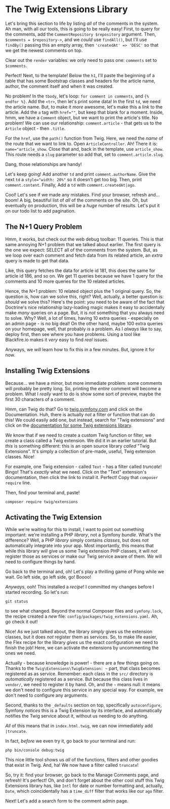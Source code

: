 # The Twig Extensions Library

Let's bring this section to life by listing *all* of the comments in the system.
Ah man, with all our tools, this is going to be really easy! First, to query
for the comments, add the `CommentRepository $repository` argument. Then,
`$comments = $repository->`, and we *could* use `findAll()`, but I'll use
`findBy()` passing this an empty array, then `'createdAt' => 'DESC'` so that
we get the newest comments on top.

Clear out the `render` variables: we only need to pass one: `comments` set to `$comments`.

Perfect! Next, to the template! Below the `h1`, I'll paste the beginning of a table
that has some Bootstrap classes and headers for the article name, author, the comment
itself and when it was created.

No problem! In the `tbody`, let's loop: `for comment in comments`, and `{% endfor %}`.
Add the `<tr>`, then let's print some data! In the first `td`, we need the article
name. But, to make it *more* awesome, let's make this a *link* to the article. Add
the `a` tag with `href=""`, but keep that blank for a moment. Inside, hmm, we have
a `Comment` object, but we want to print the article's title. No problem! We can
use our relationship: `comment.article` - that gets us to the `Article` object -
then `.title`.

For the `href`, use the `path()` function from Twig. Here, we need the *name* of
the route that we want to link to. Open `ArticleController`. Ah! There it is:
`name="article_show`. Close that and, back in the template, use `article_show`.
This route needs a `slug` parameter so add that, set to `comment.article.slug`.

Dang, those relationships are handy!

Let's keep going! Add another `td` and print `comment.authorName`. Give the next
`td` a `style="width: 20%"` so it doesn't get too big. Then, print `comment.content`.
Finally, Add a `td` with `comment.createdAt|ago`.

Cool! Let's see if we made any mistakes. Find your browser, refresh and... boom!
A big, beautiful list of *all* of the comments on the site. Oh, but eventually
on production, this will be a *huge* number of results. Let's put it on our todo
list to add pagination.

## The N+1 Query Problem

Hmm, it works, but check out the web debug toolbar: 11 queries. This is that same
annoying N+1 problem that we talked about earlier. The first query is the one we
expect: SELECT all of the comments from the system. But, as we loop over each comment
and fetch data from its related article, an *extra* query is made to get that data.

Like, this query fetches the data for article id 181, this does the same for
article id 186, and so on. We get 11 queries because we have 1 query for the comments
and 10 more queries for the 10 related articles.

Hence, the N+1 problem: 10 related object plus the 1 original query. So, the question
is, how can we solve this, right? Well, actually, a better question is: *should*
we solve this? Here's the point: *you* need to be aware of the fact that Doctrine's
nice relationship lazy-loading magic makes it easy to accidentally make *many* queries
on a page. But, it is *not* something that you always need to solve. Why? Well, a
lot of times, having 10 extra queries - especially on an admin page - is no big
deal! On the other hand, maybe 100 extra queries on your homepage, well, that probably
*is* a problem. As I *always* like to say, deploy first, then see where you have
problems. Using a tool like Blackfire.io makes it *very* easy to find *real* issues.

Anyways, we *will* learn how to fix this in a few minutes. But, ignore it for now.

## Installing Twig Extensions

Because... we have a minor, but more immediate problem: some comments will probably
be pretty long. So, printing the *entire* comment will become a problem. What I
*really* want to do is show some sort of preview, maybe the first 30 characters
of a comment.

Hmm, can Twig do that? Go to [twig.symfony.com](https://twig.symfony.com/) and
click on the Documentation. Huh, there is actually *not* a filter or function
that can do this! We could easily add one, but instead, search for "Twig extensions"
and click on the
[documentation for some Twig extensions library](http://twig-extensions.readthedocs.io/en/latest/).

*We* know that if we need to create a custom Twig function or filter, we create
a class called a Twig extension. We did it in an earlier tutorial. But *this* is
something different: this is an open source library *called* "Twig Extensions".
It's simply a collection of pre-made, useful, Twig extension classes. Nice!

For example, one Twig extension - called `Text` - has a filter called *truncate*!
Bingo! That's *exactly* what we need. Click on the "Text" extension's documentation,
then click the link to install it. Perfect! Copy that `composer require` line.

Then, find your terminal and, paste!

```terminal-silent
composer require twig/extensions
```

## Activating the Twig Extension

While we're waiting for this to install, I want to point out something important:
we're installing a PHP *library*, not a Symfony *bundle*. What's the difference?
Well, a PHP *library* simply contains *classes*, but does *not* automatically
integrate into your app. Most importantly, this means that while this library *will*
give us some Twig extension PHP classes, it will *not* register those as services
or make our Twig service aware of them. *We* will need to configure things by hand.

Go back to the terminal and, oh! Let's play a thrilling game of Pong while we wait.
Go left side, go left side, go! Boooo!

*Anyways*, ooh! This installed a *recipe*! I committed my changes before I started
recording. So let's run:

```terminal
git status
```

to see what changed. Beyond the normal Composer files and `symfony.lock`, the recipe
created a *new* file: `config/packages/twig_extensions.yaml`. Ah, go check it out!

Nice! As we just talked about, the library *simply* gives us the extension classes,
but it does *not* register them as services. So, to make life easier, the Flex recipe
for the library *gives* us the exact configuration we need to finish the job! Here,
we can activate the extensions by uncommenting the ones we need.

Actually - because knowledge is power! - there are a few things going on. Thanks
to the `Twig\Extensions\TwigExtension: ~` part, that class becomes registered as
as service. Remember: each class in the `src/` directory is *automatically* registered
as a service. But because this class lives in `vendor/`, we need to register it
by hand. Oh, and the `~` means null: it means we don't need to configure this service
in any special way. For example, we don't need to configure any arguments.

Second, thanks to the `_defaults` section on top, specifically `autoconfigure`,
Symfony *notices* this is a Twig Extension by its interface, and automatically
notifies the Twig service about it, without us needing to do anything.

*All* of this means that in `index.html.twig`, we can now immediately add `|truncate`.

In fact, *before* we even try it, go back to your terminal and run:

```terminal
php bin/console debug:twig
```

This nice little tool shows us *all* of the functions, filters and other goodies
that exist in Twig. And, ha! We now have a filter called `truncate`!

So, try it: find your browser, go back to the Manage Comments page, and refresh!
It's perfect! Oh, and don't forget about the other cool stuff this Twig Extensions
library has, like `Intl` for date or number formatting and, actually, `Date`,
which coincidentally has a `time_diff` filter that works like our `ago` filter.

Next! Let's add a search form to the comment admin page.
